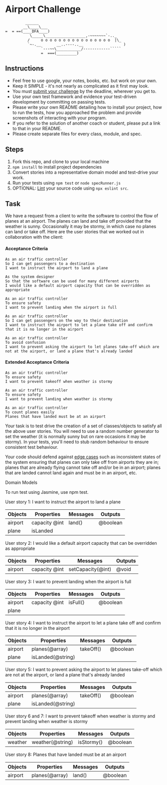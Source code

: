 Airport Challenge
=================

```
         ______
        __\____\___
=  = ==(____DFA____)
           \_____\__________________,-~~~~~~~`-.._
          /     o o o o o o o o o o o o o o o o  |\_
          `~-.__       __..----..__                  )
                `---~~\___________/------------`````
                =  ===(_________)

```

Instructions
---------

* Feel free to use google, your notes, books, etc. but work on your own.
* Keep it SIMPLE - it's not nearly as complicated as it first may look.
* You must [submit your challenge](https://airtable.com/shrUGm2T8TYCFAmjN) by the deadline, wherever you get to.
* Use your own test framework and evidence your test-driven development by committing on passing tests.
* Please write your own README detailing how to install your project, how to run the tests, how you approached the problem and provide screenshots of interacting with your program.
* If you refer to the solution of another coach or student, please put a link to that in your README.
* Please create separate files for every class, module, and spec.

Steps
-------

1. Fork this repo, and clone to your local machine
2. `npm install` to install project dependencies
3. Convert stories into a representative domain model and test-drive your work.
4. Run your tests using `npm test` or `node specRunner.js`
5. OPTIONAL: [Lint](https://eslint.org/docs/user-guide/getting-started) your source code using `npx eslint src`.

Task
-----

We have a request from a client to write the software to control the flow of planes at an airport. The planes can land and take off provided that the weather is sunny. Occasionally it may be stormy, in which case no planes can land or take off.  Here are the user stories that we worked out in collaboration with the client:

#### Acceptance Criteria
```
As an air traffic controller
So I can get passengers to a destination
I want to instruct the airport to land a plane

As the system designer
So that the software can be used for many different airports
I would like a default airport capacity that can be overridden as appropriate

As an air traffic controller
To ensure safety
I want to prevent landing when the airport is full

As an air traffic controller
So I can get passengers on the way to their destination
I want to instruct the airport to let a plane take off and confirm that it is no longer in the airport

As an air traffic controller
To avoid confusion
I want to prevent asking the airport to let planes take-off which are not at the airport, or land a plane that's already landed
```

#### Extended Acceptance Criteria
```
As an air traffic controller
To ensure safety
I want to prevent takeoff when weather is stormy

As an air traffic controller
To ensure safety
I want to prevent landing when weather is stormy

As an air traffic controller
To count planes easily
Planes that have landed must be at an airport
```

Your task is to test drive the creation of a set of classes/objects to satisfy all the above user stories. You will need to use a random number generator to set the weather (it is normally sunny but on rare occasions it may be stormy). In your tests, you'll need to stub random behaviour to ensure consistent test behaviour.

Your code should defend against [edge cases](http://programmers.stackexchange.com/questions/125587/what-are-the-difference-between-an-edge-case-a-corner-case-a-base-case-and-a-b) such as inconsistent states of the system ensuring that planes can only take off from airports they are in; planes that are already flying cannot take off and/or be in an airport; planes that are landed cannot land again and must be in an airport, etc.


Domain Models

To run test using Jasmine, use npm test.

User story 1: I want to instruct the airport to land a plane


| Objects | Properties                 | Messages          | Outputs |
| ------- | -------------------------- | ----------------- | ------- |
| airport | capacity @int              | land()            |@boolean |
| plane   | isLanded                   |                   |         |

User story 2: I would like a default airport capacity that can be overridden as appropriate

| Objects | Properties                 | Messages          | Outputs |
| ------- | -------------------------- | ----------------- | ------- |
| airport | capacity @int              | setCapacity(@int) |@void    |


User story 3: I want to prevent landing when the airport is full

| Objects | Properties                 | Messages          | Outputs |
| ------- | -------------------------- | ----------------- | ------- |
| airport | capacity @int              | isFull()          |@boolean |
| plane   |                            |                   |         |


User story 4: I want to instruct the airport to let a plane take off and confirm that it is no longer in the airport    

| Objects | Properties                 | Messages          | Outputs |
| ------- | -------------------------- | ----------------- | ------- |
| airport |  planes(@array)            | takeOff()         |@boolean |
| plane   |  isLanded(@string)         |                   |         |


User story 5: I want to prevent asking the airport to let planes take-off which are not at the airport, or land a plane that's already landed

| Objects | Properties                 | Messages          | Outputs |
| ------- | -------------------------- | ----------------- | ------- |
| airport |  planes(@array)            | takeOff()         |@boolean |
| plane   |  isLanded(@string)         |                   |         |



User story 6 and 7: I want to prevent takeoff when weather is stormy and prevent landing when weather is stormy

| Objects | Properties                 | Messages          | Outputs |
| ------- | -------------------------- | ----------------- | ------- |
| weather |  weather(@string)          | isStormy()        |@boolean |



User story 8: Planes that have landed must be at an airport

| Objects | Properties                 | Messages          | Outputs |
| ------- | -------------------------- | ----------------- | ------- |
| airport |  planes(@array)            | land()            |@boolean |
